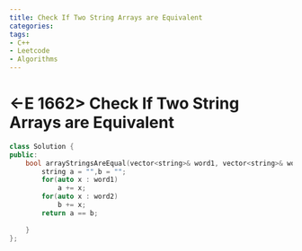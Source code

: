 ```yaml
---
title: Check If Two String Arrays are Equivalent
categories:
tags:
- C++
- Leetcode
- Algorithms
---
```


# <-E 1662> Check If Two String Arrays are Equivalent

```c++
class Solution {
public:
    bool arrayStringsAreEqual(vector<string>& word1, vector<string>& word2) {
        string a = "",b = "";
        for(auto x : word1)
            a += x;
        for(auto x : word2)
            b += x;
        return a == b;
        
    }
};

```

